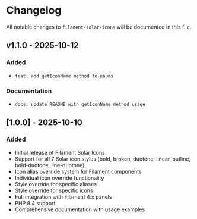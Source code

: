 # Changelog

All notable changes to `filament-solar-icons` will be documented in this file.

## v1.1.0 - 2025-10-12

### Added
- `feat: add getIconName method to enums`

### Documentation
- `docs: update README with getIconName method usage`

## [1.0.0] - 2025-10-10

### Added

- Initial release of Filament Solar Icons
- Support for all 7 Solar icon styles (bold, broken, duotone, linear, outline, bold-duotone, line-duotone)
- Icon alias override system for Filament components
- Individual icon override functionality
- Style override for specific aliases
- Style override for specific icons
- Full integration with Filament 4.x panels
- PHP 8.4 support
- Comprehensive documentation with usage examples